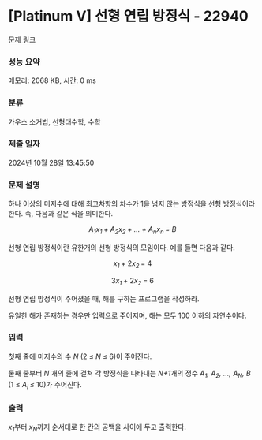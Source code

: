 # [Platinum V] 선형 연립 방정식 - 22940 

[문제 링크](https://www.acmicpc.net/problem/22940) 

### 성능 요약

메모리: 2068 KB, 시간: 0 ms

### 분류

가우스 소거법, 선형대수학, 수학

### 제출 일자

2024년 10월 28일 13:45:50

### 문제 설명

<p>하나 이상의 미지수에 대해 최고차항의 차수가 1을 넘지 않는 방정식을 선형 방정식이라 한다. 족, 다음과 같은 식을 의미한다.</p>

<p style="text-align: center;"><em>A<sub>1</sub>x<sub>1 </sub>+ A<sub>2</sub>x<sub>2 </sub>+ ... + A<sub>n</sub>x<sub>n </sub>= B</em></p>

<p>선형 연립 방정식이란 유한개의 선형 방정식의 모임이다. 예를 들면 다음과 같다.</p>

<p style="text-align: center;"><em>x</em><sub><em>1</em> </sub>+ 2<em>x</em><sub><em>2</em> </sub>= 4</p>

<p style="text-align: center;">3<em>x<sub>1 </sub>+ </em>2<em>x</em><sub><em>2</em> </sub>= 6</p>

<p>선형 연립 방정식이 주어졌을 때, 해를 구하는 프로그램을 작성하라.</p>

<p>유일한 해가 존재하는 경우만 입력으로 주어지며, 해는 모두 100 이하의 자연수이다.</p>

### 입력 

 <p>첫째 줄에 미지수의 수 <em>N </em>(2 ≤ <em>N </em>≤ 6)이 주어진다.</p>

<p>둘째 줄부터 <em>N </em>개의 줄에 걸쳐 각 방정식을 나타내는 <em>N+1</em>개의 정수 <em>A<sub>1</sub>, A<sub>2</sub>, ..., A<sub>N</sub>, B</em> (1 ≤ <em>A<sub><em>i</em>  </sub>≤ </em>10)가 주어진다.</p>

### 출력 

 <p><em>x<sub>1</sub></em>부터 <em>x<sub>N</sub></em>까지 순서대로 한 칸의 공백을 사이에 두고 출력한다.</p>

